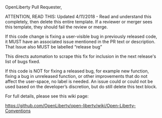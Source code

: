 OpenLiberty Pull Requester,

ATTENTION, READ THIS: Updated 4/11/2018 - Read and understand this completely,
then delete this entire template. If a reviewer or merger sees this template,
they should fail the review or merge.

If this code change is fixing a user-visible bug in previously released code, it MUST
have an associated issue mentioned in the PR text or description. That Issue also
MUST be labelled “release bug”

This directs automation to scrape this fix for inclusion in the next release's
list of bugs fixed.

If this code is NOT for fixing a released bug, for example new function, fixing
a bug in unreleased function, or other improvements that do not affect the
user-space, no label is needed. An issue could or could not be used based
on the developer’s discretion, but do still delete this text block.

For full details, please see this wiki page:

https://github.com/OpenLiberty/open-liberty/wiki/Open-Liberty-Conventions

